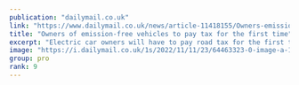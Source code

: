 ```yaml
---
publication: "dailymail.co.uk"
link: "https://www.dailymail.co.uk/news/article-11418155/Owners-emission-free-vehicles-pay-tax-time-bid-plug-7-billion-shortfall.html"
title: "Owners of emission-free vehicles to pay tax for the first time"
excerpt: "Electric car owners will have to pay road tax for the first time, as part of 'eye-watering' Budget plans designed to fill a £54 billion hole in the public finances."
image: "https://i.dailymail.co.uk/1s/2022/11/11/23/64463323-0-image-a-11_1668208887468.jpg"
group: pro
rank: 9
---
```

